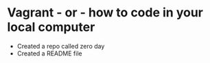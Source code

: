 # Vagrant - or - how to code in your local computer
* Created a repo called zero day
* Created a README file 
